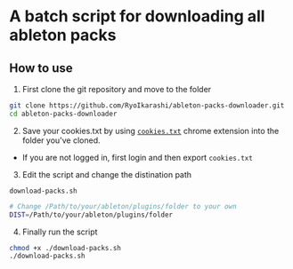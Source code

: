 # A batch script for downloading all ableton packs

## How to use

1. First clone the git repository and move to the folder

```bash
git clone https://github.com/RyoIkarashi/ableton-packs-downloader.git
cd ableton-packs-downloader
```

2. Save your cookies.txt by using [`cookies.txt`](https://chrome.google.com/webstore/detail/cookiestxt/njabckikapfpffapmjgojcnbfjonfjfg?hl=en) chrome extension into the folder you've cloned.
* If you are not logged in, first login and then export `cookies.txt`

3. Edit the script and change the distination path

`download-packs.sh`

```sh
# Change /Path/to/your/ableton/plugins/folder to your own
DIST=/Path/to/your/ableton/plugins/folder
```

4. Finally run the script

```sh
chmod +x ./download-packs.sh
./download-packs.sh
```
